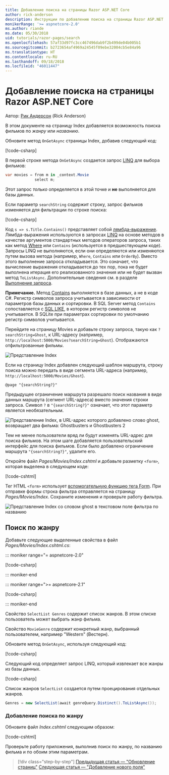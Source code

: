 ```yaml
---
title: Добавление поиска на страницы Razor ASP.NET Core
author: rick-anderson
description: Инструкции по добавлению поиска на страницы Razor ASP.NET Core
monikerRange: '>= aspnetcore-2.0'
ms.author: riande
ms.date: 05/30/2018
uid: tutorials/razor-pages/search
ms.openlocfilehash: 57af33d97fc3cc467496dab9f2b499de04b005b1
ms.sourcegitcommit: b2723654af4969a24545f09ebe32004cb5e84a96
ms.translationtype: HT
ms.contentlocale: ru-RU
ms.lasthandoff: 09/18/2018
ms.locfileid: "46011447"
---
```

# <a name="add-search-to-aspnet-core-razor-pages"></a>Добавление поиска на страницы Razor ASP.NET Core

Автор: [Рик Андерсон](https://twitter.com/RickAndMSFT) (Rick Anderson)

В этом документе на страницу Index добавляется возможность поиска фильмов по *жанру* или *названию*.

Обновите метод `OnGetAsync` страницы Index, добавив следующий код:

[!code-csharp[](razor-pages-start/sample/RazorPagesMovie/Pages/Movies/Index.cshtml.cs?name=snippet_1stSearch)]

В первой строке метода `OnGetAsync` создается запрос [LINQ](/dotnet/csharp/programming-guide/concepts/linq/) для выбора фильмов:

```csharp
var movies = from m in _context.Movie
             select m;
```

Этот запрос *только* определяется в этой точке и **не** выполняется для базы данных.

Если параметр `searchString` содержит строку, запрос фильмов изменяется для фильтрации по строке поиска:

[!code-csharp[](razor-pages-start/sample/RazorPagesMovie/Pages/Movies/Index.cshtml.cs?name=snippet_SearchNull)]

Код `s => s.Title.Contains()` представляет собой [лямбда-выражение](/dotnet/csharp/programming-guide/statements-expressions-operators/lambda-expressions). Лямбда-выражения используются в запросах [LINQ](/dotnet/csharp/programming-guide/concepts/linq/) на основе методов в качестве аргументов стандартных методов операторов запроса, таких как метод [Where](/dotnet/csharp/programming-guide/concepts/linq/query-syntax-and-method-syntax-in-linq) или `Contains` (используется в предшествующем коде). Запросы LINQ не выполняются, если они определяются или изменяются путем вызова метода (например, `Where`, `Contains` или `OrderBy`). Вместо этого выполнение запроса откладывается. Это означает, что вычисление выражения откладывается до тех пор, пока не будет выполнена итерация его реализованного значения или не будет вызван метод `ToListAsync`. Дополнительные сведения см. в разделе [Выполнение запроса](/dotnet/framework/data/adonet/ef/language-reference/query-execution).

**Примечание.** Метод [Contains](/dotnet/api/system.data.objects.dataclasses.entitycollection-1.contains) выполняется в базе данных, а не в коде C#. Регистр символов запроса учитывается в зависимости от параметров базы данных и сортировки. В SQL Server метод `Contains` сопоставляется с [SQL LIKE](/sql/t-sql/language-elements/like-transact-sql), в котором регистр символов не учитывается. В SQLite при параметрах сортировки по умолчанию регистр символов учитывается.

Перейдите на страницу Movies и добавьте строку запроса, такую как `?searchString=Ghost`, к URL-адресу (например, `http://localhost:5000/Movies?searchString=Ghost`). Отображаются отфильтрованные фильмы.

![Представление Index](search/_static/ghost.png)

Если на страницу Index добавлен следующий шаблон маршрута, строку поиска можно передать в виде сегмента URL-адреса (например, `http://localhost:5000/Movies/Ghost`).

```cshtml
@page "{searchString?}"
```

Предыдущее ограничение маршрута разрешало поиск названия в виде данных маршрута (сегмент URL-адреса) вместо значения строки запроса.  Символ `?` в `"{searchString?}"` означает, что этот параметр является необязательным.

![Представление Index, в URL-адрес которого добавлено слово ghost, возвращает два фильма: Ghostbusters и Ghostbusters 2](search/_static/g2.png)

Тем не менее пользователи вряд ли будут изменять URL-адрес для поиска фильмов. На этом шаге добавляется пользовательский интерфейс для поиска фильмов. Если было добавлено ограничение маршрута `"{searchString?}"`, удалите его.

Откройте файл *Pages/Movies/Index.cshtml* и добавьте разметку `<form>`, которая выделена в следующем коде:

[!code-cshtml[](razor-pages-start/sample/RazorPagesMovie/Pages/Movies/Index2.cshtml?highlight=14-19&range=1-22)]

Тег HTML `<form>` использует [вспомогательную функцию тега Form](xref:mvc/views/working-with-forms#the-form-tag-helper). При отправке формы строка фильтра отправляется на страницу *Pages/Movies/Index*. Сохраните изменения и проверьте работу фильтра.

![Представление Index со словом ghost в текстовом поле фильтра по названию](search/_static/filter.png)

## <a name="search-by-genre"></a>Поиск по жанру

Добавьте следующие выделенные свойства в файл *Pages/Movies/Index.cshtml.cs*:

::: moniker range="= aspnetcore-2.0"

[!code-csharp[](razor-pages-start/sample/RazorPagesMovie/Pages/Movies/Index.cshtml.cs?name=snippet_newProps&highlight=11-999)]

::: moniker-end

::: moniker range=">= aspnetcore-2.1"

[!code-csharp[](razor-pages-start/sample/RazorPagesMovie21/Pages/Movies/Index.cshtml.cs?name=snippet_newProps&highlight=11-999)]

::: moniker-end


Свойство `SelectList Genres` содержит список жанров. В этом списке пользователь может выбрать жанр фильма.

Свойство `MovieGenre` содержит конкретный жанр, выбранный пользователем, например "Western" (Вестерн).

Обновите метод `OnGetAsync`, используя следующий код:

[!code-csharp[](razor-pages-start/sample/RazorPagesMovie/Pages/Movies/Index.cshtml.cs?name=snippet_SearchGenre)]

Следующий код определяет запрос LINQ, который извлекает все жанры из базы данных.

[!code-csharp[](razor-pages-start/sample/RazorPagesMovie/Pages/Movies/Index.cshtml.cs?name=snippet_LINQ)]

Список жанров `SelectList` создается путем проецирования отдельных жанров.

<!-- BUG in OPS
Tag snippet_selectlist's start line '75' should be less than end line '29' when resolving "[!code-csharp[](razor-pages-start/sample/RazorPagesMovie/Pages/Movies/Index.cshtml.cs?name=snippet_SelectList)]"

There's no start line.

[!code-csharp[](razor-pages-start/sample/RazorPagesMovie/Pages/Movies/Index.cshtml.cs?name=snippet_SelectList)]
-->

```csharp
Genres = new SelectList(await genreQuery.Distinct().ToListAsync());
```

### <a name="adding-search-by-genre"></a>Добавление поиска по жанру

Обновите файл *Index.cshtml* следующим образом:

[!code-cshtml[](razor-pages-start/sample/RazorPagesMovie/Pages/Movies/IndexFormGenreNoRating.cshtml?highlight=16-18&range=1-26)]

Проверьте работу приложения, выполнив поиск по жанру, по названию фильма и по обоим этим параметрам.

> [!div class="step-by-step"]
> [Предыдущая статья — "Обновление страниц"](xref:tutorials/razor-pages/da1)
> [Следующая статья — "Добавление нового поля"](xref:tutorials/razor-pages/new-field)
